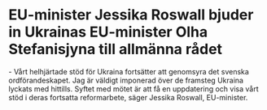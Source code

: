 # EU-minister Jessika Roswall bjuder in Ukrainas EU-minister Olha Stefanisjyna till allmänna rådet

\- Vårt helhjärtade stöd för Ukraina fortsätter att genomsyra det svenska ordförandeskapet. Jag är väldigt imponerad över de framsteg Ukraina lyckats med hittills. Syftet med mötet är att få en uppdatering och visa vårt stöd i deras fortsatta reformarbete, säger Jessika Roswall, EU\-minister.
